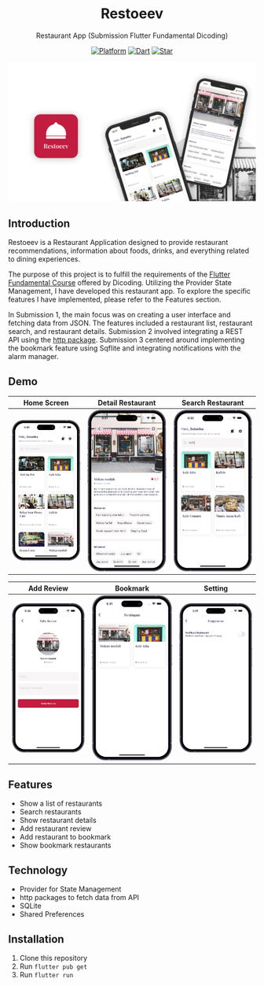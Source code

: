 <h1 align="center">
  Restoeev
</h1>
<p align="center">
  Restaurant App (Submission Flutter Fundamental Dicoding)
</p>
<p align="center">
  <a href="https://flutter.dev/"><img alt="Platform" src="https://img.shields.io/badge/platform-Flutter-blue.svg"></a>
  <a href="https://dart.dev/"><img alt="Dart" src="https://img.shields.io/badge/dart-3.0.3-blue.svg"></a>
  <a href="https://github.com/Roogry/dcd-flut-restaurant/"><img alt="Star" src="https://img.shields.io/github/stars/Roogry/dcd-flut-restaurant"></a>
</p>

<p align="center">
  <img src="demo/cover-restoeev.jpg"/>
</p>

## Introduction

Restoeev is a Restaurant Application designed to provide restaurant recommendations, information about foods, drinks, and everything related to dining experiences.

The purpose of this project is to fulfill the requirements of the [Flutter Fundamental Course](https://www.dicoding.com/academies/195) offered by Dicoding. Utilizing the Provider State Management, I have developed this restaurant app. To explore the specific features I have implemented, please refer to the Features section.

In Submission 1, the main focus was on creating a user interface and fetching data from JSON. The features included a restaurant list, restaurant search, and restaurant details.
Submission 2 involved integrating a REST API using the [http package](https://pub.dev/packages/http).
Submission 3 centered around implementing the bookmark feature using Sqflite and integrating notifications with the alarm manager.

## Demo

|Home Screen|Detail Restaurant|Search Restaurant|
|--|--|--|
|![](demo/home.png)|![](demo/detail.png)|![](demo/search.png)|

|Add Review|Bookmark|Setting|
|--|--|--|
|![](demo/review.png)|![](demo/bookmark.png)|![](demo/setting.png)|

## Features

- Show a list of restaurants
- Search restaurants
- Show restaurant details
- Add restaurant review
- Add restaurant to bookmark
- Show bookmark restaurants


## Technology

- Provider for State Management
- http packages to fetch data from API
- SQLite
- Shared Preferences

## Installation

1. Clone this repository
2. Run `flutter pub get`
3. Run `flutter run`
